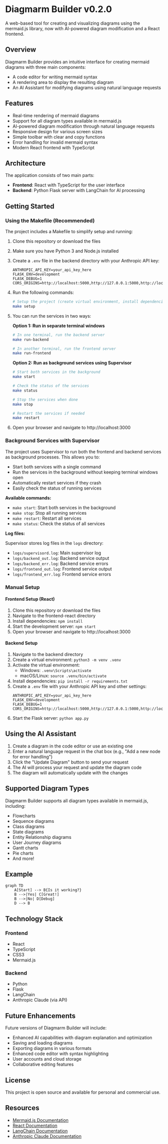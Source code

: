 # Diagmarm Builder v0.2.0

A web-based tool for creating and visualizing diagrams using the mermaid.js library, now with AI-powered diagram modification and a React frontend.

## Overview

Diagmarm Builder provides an intuitive interface for creating mermaid diagrams with three main components:
- A code editor for writing mermaid syntax
- A rendering area to display the resulting diagram
- An AI Assistant for modifying diagrams using natural language requests

## Features

- Real-time rendering of mermaid diagrams
- Support for all diagram types available in mermaid.js
- AI-powered diagram modification through natural language requests
- Responsive design for various screen sizes
- Simple toolbar with clear and copy functions
- Error handling for invalid mermaid syntax
- Modern React frontend with TypeScript

## Architecture

The application consists of two main parts:
- **Frontend**: React with TypeScript for the user interface
- **Backend**: Python Flask server with LangChain for AI processing

## Getting Started

### Using the Makefile (Recommended)

The project includes a Makefile to simplify setup and running:

1. Clone this repository or download the files
2. Make sure you have Python 3 and Node.js installed
3. Create a `.env` file in the backend directory with your Anthropic API key:
   ```
   ANTHROPIC_API_KEY=your_api_key_here
   FLASK_ENV=development
   FLASK_DEBUG=1
   CORS_ORIGINS=http://localhost:5000,http://127.0.0.1:5000,http://localhost:3000
   ```
4. Run the following commands:

   ```bash
   # Setup the project (create virtual environment, install dependencies)
   make setup
   ```

5. You can run the services in two ways:

   **Option 1: Run in separate terminal windows**
   ```bash
   # In one terminal, run the backend server
   make run-backend

   # In another terminal, run the frontend server
   make run-frontend
   ```

   **Option 2: Run as background services using Supervisor**
   ```bash
   # Start both services in the background
   make start

   # Check the status of the services
   make status

   # Stop the services when done
   make stop

   # Restart the services if needed
   make restart
   ```

6. Open your browser and navigate to http://localhost:3000

### Background Services with Supervisor

The project uses Supervisor to run both the frontend and backend services as background processes. This allows you to:

- Start both services with a single command
- Run the services in the background without keeping terminal windows open
- Automatically restart services if they crash
- Easily check the status of running services

**Available commands:**

- `make start`: Start both services in the background
- `make stop`: Stop all running services
- `make restart`: Restart all services
- `make status`: Check the status of all services

**Log files:**

Supervisor stores log files in the `logs` directory:
- `logs/supervisord.log`: Main supervisor log
- `logs/backend_out.log`: Backend service output
- `logs/backend_err.log`: Backend service errors
- `logs/frontend_out.log`: Frontend service output
- `logs/frontend_err.log`: Frontend service errors

### Manual Setup

#### Frontend Setup (React)
1. Clone this repository or download the files
2. Navigate to the frontend-react directory
3. Install dependencies: `npm install`
4. Start the development server: `npm start`
5. Open your browser and navigate to http://localhost:3000

#### Backend Setup
1. Navigate to the backend directory
2. Create a virtual environment: `python3 -m venv .venv`
3. Activate the virtual environment:
   - Windows: `.venv\Scripts\activate`
   - macOS/Linux: `source .venv/bin/activate`
4. Install dependencies: `pip install -r requirements.txt`
5. Create a `.env` file with your Anthropic API key and other settings:
   ```
   ANTHROPIC_API_KEY=your_api_key_here
   FLASK_ENV=development
   FLASK_DEBUG=1
   CORS_ORIGINS=http://localhost:5000,http://127.0.0.1:5000,http://localhost:3000
   ```
6. Start the Flask server: `python app.py`

## Using the AI Assistant

1. Create a diagram in the code editor or use an existing one
2. Enter a natural language request in the chat box (e.g., "Add a new node for error handling")
3. Click the "Update Diagram" button to send your request
4. The AI will process your request and update the diagram code
5. The diagram will automatically update with the changes

## Supported Diagram Types

Diagmarm Builder supports all diagram types available in mermaid.js, including:

- Flowcharts
- Sequence diagrams
- Class diagrams
- State diagrams
- Entity Relationship diagrams
- User Journey diagrams
- Gantt charts
- Pie charts
- And more!

## Example

```mermaid
graph TD
    A[Start] --> B{Is it working?}
    B -->|Yes| C[Great!]
    B -->|No| D[Debug]
    D --> B
```

## Technology Stack

### Frontend
- React
- TypeScript
- CSS3
- Mermaid.js

### Backend
- Python
- Flask
- LangChain
- Anthropic Claude (via API)

## Future Enhancements

Future versions of Diagmarm Builder will include:
- Enhanced AI capabilities with diagram explanation and optimization
- Saving and loading diagrams
- Exporting diagrams in various formats
- Enhanced code editor with syntax highlighting
- User accounts and cloud storage
- Collaborative editing features

## License

This project is open source and available for personal and commercial use.

## Resources

- [Mermaid.js Documentation](https://mermaid.js.org/intro/)
- [React Documentation](https://react.dev/)
- [LangChain Documentation](https://python.langchain.com/docs/get_started/introduction)
- [Anthropic Claude Documentation](https://docs.anthropic.com/claude/docs)
